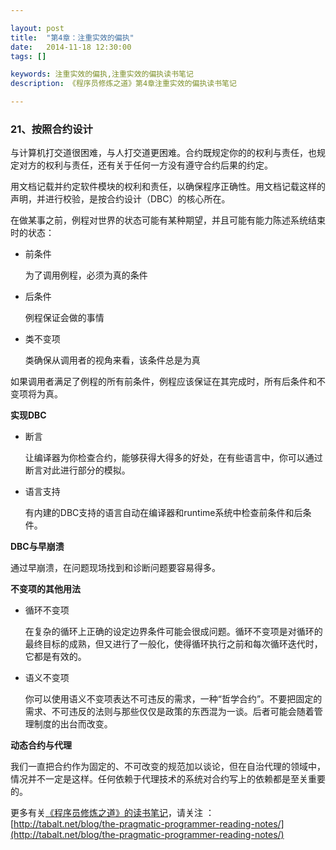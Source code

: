 ```yaml
---

layout: post
title:  "第4章：注重实效的偏执"
date:   2014-11-18 12:30:00
tags: []

keywords: 注重实效的偏执,注重实效的偏执读书笔记
description: 《程序员修炼之道》第4章注重实效的偏执读书笔记

---
```



### 21、按照合约设计

与计算机打交道很困难，与人打交道更困难。合约既规定你的的权利与责任，也规定对方的权利与责任，还有关于任何一方没有遵守合约后果的约定。

用文档记载并约定软件模块的权利和责任，以确保程序正确性。用文档记载这样的声明，并进行校验，是按合约设计（DBC）的核心所在。

在做某事之前，例程对世界的状态可能有某种期望，并且可能有能力陈述系统结束时的状态：

* 前条件

	为了调用例程，必须为真的条件

* 后条件

	例程保证会做的事情

* 类不变项

	类确保从调用者的视角来看，该条件总是为真
	
	
如果调用者满足了例程的所有前条件，例程应该保证在其完成时，所有后条件和不变项将为真。


**实现DBC**

* 断言

	让编译器为你检查合约，能够获得大得多的好处，在有些语言中，你可以通过断言对此进行部分的模拟。

* 语言支持

	有内建的DBC支持的语言自动在编译器和runtime系统中检查前条件和后条件。
	

**DBC与早崩溃**

通过早崩溃，在问题现场找到和诊断问题要容易得多。



**不变项的其他用法**

* 循环不变项

	在复杂的循环上正确的设定边界条件可能会很成问题。循环不变项是对循环的最终目标的成熟，但又进行了一般化，使得循环执行之前和每次循环迭代时，它都是有效的。

* 语义不变项

	你可以使用语义不变项表达不可违反的需求，一种“哲学合约”。不要把固定的需求、不可违反的法则与那些仅仅是政策的东西混为一谈。后者可能会随着管理制度的出台而改变。


**动态合约与代理**

我们一直把合约作为固定的、不可改变的规范加以谈论，但在自治代理的领域中，情况并不一定是这样。任何依赖于代理技术的系统对合约写上的依赖都是至关重要的。



更多有关[《程序员修炼之道》的读书笔记](http://tabalt.net/blog/the-pragmatic-programmer-reading-notes/)，请关注 ：  
[http://tabalt.net/blog/the-pragmatic-programmer-reading-notes/](http://tabalt.net/blog/the-pragmatic-programmer-reading-notes/)